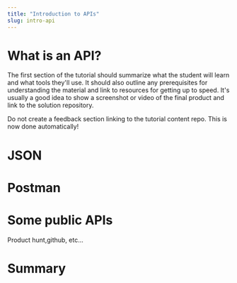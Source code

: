 ```yaml
---
title: "Introduction to APIs"
slug: intro-api
---
```


<!-- TODO: Introduction -->

# What is an API?

The first section of the tutorial should summarize what the student will learn and what tools they'll use. It should also outline any prerequisites for understanding the material and link to resources for getting up to speed. It's usually a good idea to show a screenshot or video of the final product and link to the solution repository.

Do not create a feedback section linking to the tutorial content repo. This is now done automatically!

# JSON

<!-- TODO: copy Dion -->

# Postman

<!-- TODO: introduction -->
<!-- TODO: install -->

# Some public APIs

<!-- TODO -->
Product hunt,github, etc...

<!-- TODO: sample public API -->
<!-- TODO: register Giphy -->
<!-- TODO: make calls with Giphy -->


# Summary
<!-- TODO -->
